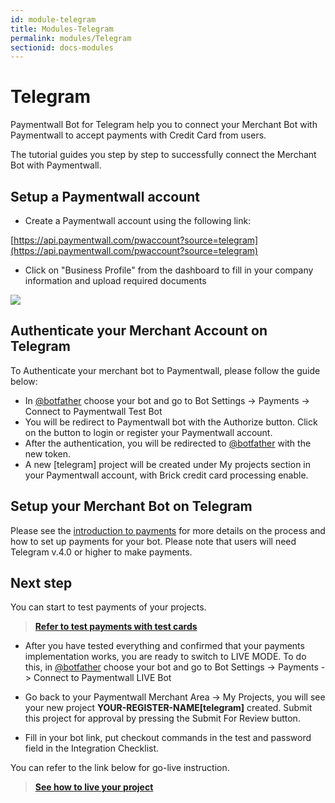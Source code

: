 ```yaml
---
id: module-telegram
title: Modules-Telegram
permalink: modules/Telegram
sectionid: docs-modules
---
```


# Telegram

Paymentwall Bot for Telegram help you to connect your Merchant Bot with Paymentwall to accept payments with Credit Card from users.

The tutorial guides you step by step to successfully connect the Merchant Bot with Paymentwall.

## Setup a Paymentwall account

* Create a Paymentwall account using the following link:

[https://api.paymentwall.com/pwaccount?source=telegram](https://api.paymentwall.com/pwaccount?source=telegram)

* Click on "Business Profile" from the dashboard to fill in your company information and upload required documents

<div class="docs-img">
   <img src="https://www.paymentwall.com/uploaded/files/Step5-Cibilis-Paymentwall.png"/>
</div>

## Authenticate your Merchant Account on Telegram

To Authenticate your merchant bot to Paymentwall, please follow the guide below:

* In [@botfather](https://t.me/botfather) choose your bot and go to Bot Settings -> Payments -> Connect to Paymentwall Test Bot
* You will be redirect to Paymentwall bot with the Authorize button. Click on the button to login or register your Paymentwall account.  
* After the authentication, you will be redirected to [@botfather](https://t.me/botfather) with the new token.
* A new [telegram] project will be created under My projects section in your Paymentwall account, with Brick credit card processing enable.

## Setup your Merchant Bot on Telegram

Please see the [introduction to payments](https://core.telegram.org/bots/payments) for more details on the process and how to set up payments for your bot. Please note that users will need Telegram v.4.0 or higher to make payments.

## Next step

You can start to test payments of your projects.

> **[Refer to test payments with test cards](/payments/direct/brick/sandbox)**

* After you have tested everything and confirmed that your payments implementation works, you are ready to switch to LIVE MODE. To do this, in [@botfather](https://t.me/botfather) choose your bot and go to Bot Settings -> Payments -> Connect to Paymentwall LIVE Bot

* Go back to your Paymentwall Merchant Area -> My Projects, you will see your new project **YOUR-REGISTER-NAME[telegram]** created. Submit this project for approval by pressing the Submit For Review button.

* Fill in your bot link, put checkout commands in the test and password field in the Integration Checklist.

You can refer to the link below for go-live instruction.

> **[See how to live your project](/go_live-home)**
